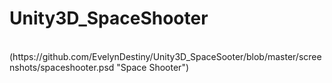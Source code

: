 # Unity3D_SpaceShooter 
<br>
(https://github.com/EvelynDestiny/Unity3D_SpaceSooter/blob/master/screenshots/spaceshooter.psd "Space Shooter")
<br><br>
